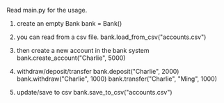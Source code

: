 Read main.py for the usage.

1. create an empty Bank
bank = Bank()

2. you can read from a csv file.
bank.load_from_csv("accounts.csv")

3. then create a new account in the bank system
bank.create_account("Charlie", 5000)

4. withdraw/deposit/transfer
bank.deposit("Charlie", 2000)
bank.withdraw("Charlie", 1000)
bank.transfer("Charlie", "Ming", 1000)

5. update/save to csv
bank.save_to_csv("accounts.csv")

 
 
